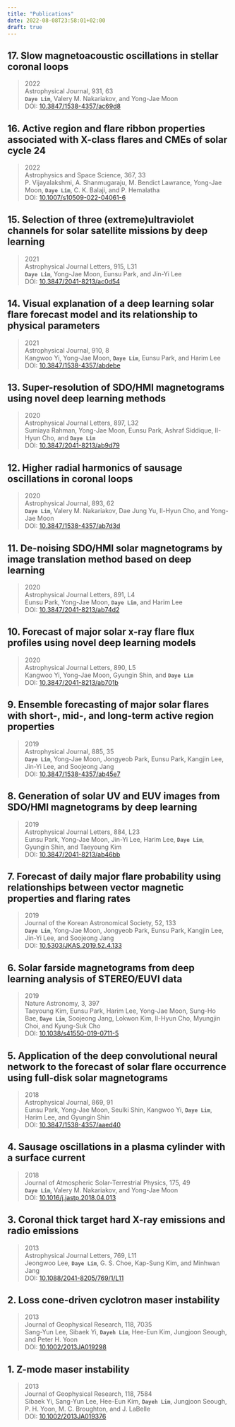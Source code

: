 ```yaml
---
title: "Publications"
date: 2022-08-08T23:58:01+02:00
draft: true
---
```

## 17. Slow magnetoacoustic oscillations in stellar coronal loops  
> 2022  
Astrophysical Journal, 931, 63  
**`Daye Lim`**, Valery M. Nakariakov, and Yong-Jae Moon  
DOI: [10.3847/1538-4357/ac69d8][17-link]

[17-link]: https://iopscience.iop.org/article/10.3847/1538-4357/ac69d8

## 16. Active region and flare ribbon properties associated with X-class flares and CMEs of solar cycle 24  
> 2022  
Astrophysics and Space Science, 367, 33  
P. Vijayalakshmi, A. Shanmugaraju, M. Bendict Lawrance, Yong-Jae Moon, **`Daye Lim`**, C. K. Balaji, and P. Hemalatha  
DOI: [10.1007/s10509-022-04061-6][16-link]

[16-link]: https://link.springer.com/article/10.1007/s10509-022-04061-6

## 15. Selection of three (extreme)ultraviolet channels for solar satellite missions by deep learning  
> 2021  
Astrophysical Journal Letters, 915, L31  
**`Daye Lim`**, Yong-Jae Moon, Eunsu Park, and Jin-Yi Lee  
DOI: [10.3847/2041-8213/ac0d54][15-link]

[15-link]: https://iopscience.iop.org/article/10.3847/2041-8213/ac0d54

## 14. Visual explanation of a deep learning solar flare forecast model and its relationship to physical parameters  
> 2021  
Astrophysical Journal, 910, 8  
Kangwoo Yi, Yong-Jae Moon, **`Daye Lim`**, Eunsu Park, and Harim Lee  
DOI: [10.3847/1538-4357/abdebe][14-link]

[14-link]: https://iopscience.iop.org/article/10.3847/1538-4357/abdebe

## 13. Super-resolution of SDO/HMI magnetograms using novel deep learning methods  
> 2020  
Astrophysical Journal Letters, 897, L32  
Sumiaya Rahman, Yong-Jae Moon, Eunsu Park, Ashraf Siddique, Il-Hyun Cho, and **`Daye Lim`**  
DOI: [10.3847/2041-8213/ab9d79][13-link]

[13-link]: https://iopscience.iop.org/article/10.3847/2041-8213/ab9d79

## 12. Higher radial harmonics of sausage oscillations in coronal loops  
> 2020  
Astrophysical Journal, 893, 62  
**`Daye Lim`**, Valery M. Nakariakov, Dae Jung Yu, Il-Hyun Cho, and Yong-Jae Moon  
DOI: [10.3847/1538-4357/ab7d3d][12-link]

[12-link]: https://iopscience.iop.org/article/10.3847/1538-4357/ab7d3d

## 11. De-noising SDO/HMI solar magnetograms by image translation method based on deep learning  
> 2020  
Astrophysical Journal Letters, 891, L4  
Eunsu Park, Yong-Jae Moon, **`Daye Lim`**, and Harim Lee  
DOI: [10.3847/2041-8213/ab74d2][11-link]

[11-link]: https://iopscience.iop.org/article/10.3847/2041-8213/ab74d2

## 10. Forecast of major solar x-ray flare flux profiles using novel deep learning models  
> 2020  
Astrophysical Journal Letters, 890, L5  
Kangwoo Yi, Yong-Jae Moon, Gyungin Shin, and **`Daye Lim`**  
DOI: [10.3847/2041-8213/ab701b][10-link]

[10-link]: https://iopscience.iop.org/article/10.3847/2041-8213/ab701b

## 9. Ensemble forecasting of major solar flares with short-, mid-, and long-term active region properties  
> 2019  
Astrophysical Journal, 885, 35  
**`Daye Lim`**, Yong-Jae Moon, Jongyeob Park, Eunsu Park, Kangjin Lee, Jin-Yi Lee, and Soojeong Jang  
DOI: [10.3847/1538-4357/ab45e7][9-link]

[9-link]: https://iopscience.iop.org/article/10.3847/1538-4357/ab45e7

## 8. Generation of solar UV and EUV images from SDO/HMI magnetograms by deep learning  
> 2019  
Astrophysical Journal Letters, 884, L23  
Eunsu Park, Yong-Jae Moon, Jin-Yi Lee, Harim Lee, **`Daye Lim`**, Gyungin Shin, and Taeyoung Kim  
DOI: [10.3847/2041-8213/ab46bb][8-link]

[8-link]: https://iopscience.iop.org/article/10.3847/2041-8213/ab46bb

## 7. Forecast of daily major flare probability using relationships between vector magnetic properties and flaring rates  
> 2019  
Journal of the Korean Astronomical Society, 52, 133  
**`Daye Lim`**, Yong-Jae Moon, Jongyeob Park, Eunsu Park, Kangjin Lee, Jin-Yi Lee, and Soojeong Jang  
DOI: [10.5303/JKAS.2019.52.4.133][7-link]

[7-link]: http://koreascience.or.kr/article/JAKO201926072515453.page

## 6. Solar farside magnetograms from deep learning analysis of STEREO/EUVI data  
> 2019  
Nature Astronomy, 3, 397  
Taeyoung Kim, Eunsu Park, Harim Lee, Yong-Jae Moon, Sung-Ho Bae, **`Daye Lim`**, Soojeong Jang, Lokwon Kim, Il-Hyun Cho, Myungjin Choi, and Kyung-Suk Cho  
DOI: [10.1038/s41550-019-0711-5][6-link]

[6-link]: https://www.nature.com/articles/s41550-019-0711-5

## 5. Application of the deep convolutional neural network to the forecast of solar flare occurrence using full-disk solar magnetograms  
> 2018  
Astrophysical Journal, 869, 91  
Eunsu Park, Yong-Jae Moon, Seulki Shin, Kangwoo Yi, **`Daye Lim`**, Harim Lee, and Gyungin Shin  
DOI: [10.3847/1538-4357/aaed40][5-link]

[5-link]: https://iopscience.iop.org/article/10.3847/1538-4357/aaed40

## 4. Sausage oscillations in a plasma cylinder with a surface current  
> 2018  
Journal of Atmospheric Solar-Terrestrial Physics, 175, 49  
**`Daye Lim`**, Valery M. Nakariakov, and Yong-Jae Moon  
DOI: [10.1016/j.jastp.2018.04.013][4-link]

[4-link]: https://www.sciencedirect.com/science/article/abs/pii/S1364682618302347?via%3Dihub

## 3. Coronal thick target hard X-ray emissions and radio emissions
> 2013  
Astrophysical Journal Letters, 769, L11  
Jeongwoo Lee, **`Daye Lim`**, G. S. Choe, Kap-Sung Kim, and Minhwan Jang  
DOI: [10.1088/2041-8205/769/1/L11][3-link]  

[3-link]: https://iopscience.iop.org/article/10.1088/2041-8205/769/1/L11

## 2. Loss cone-driven cyclotron maser instability
> 2013  
Journal of Geophysical Research, 118, 7035  
Sang-Yun Lee, Sibaek Yi, **`Dayeh Lim`**, Hee-Eun Kim, Jungjoon Seough, and Peter H. Yoon  
DOI: [10.1002/2013JA019298][2-link]  

[2-link]: https://agupubs.onlinelibrary.wiley.com/doi/full/10.1002/2013JA019298

## 1. Z-mode maser instability
> 2013  
Journal of Geophysical Research, 118, 7584  
Sibaek Yi, Sang-Yun Lee, Hee-Eun Kim, **`Dayeh Lim`**, Jungjoon Seough, P. H. Yoon, M. C. Broughton, and J. LaBelle  
DOI: [10.1002/2013JA019376][1-link]  

[1-link]: https://doi.org/10.1002/2013JA019376